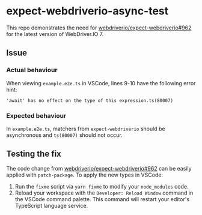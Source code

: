 # expect-webdriverio-async-test

This repo demonstrates the need for [webdriverio/expect-webdriverio#962](https://github.com/webdriverio/expect-webdriverio/pull/962) for
the latest version of WebDriver.IO 7.

## Issue

### Actual behaviour

When viewing `example.e2e.ts` in VSCode, lines 9-10 have the following error hint:

```
'await' has no effect on the type of this expression.ts(80007)
```

### Expected behaviour

In `example.e2e.ts`, matchers from `expect-webdriverio` should be asynchronous and `ts(80007)` should
not occur.

## Testing the fix

The code change from [webdriverio/expect-webdriverio#962](https://github.com/webdriverio/expect-webdriverio/pull/962)
can be easily applied with `patch-package`. To apply the new types in VSCode:

1. Run the `fixme` script via `yarn fixme` to modify your `node_modules` code.
1. Reload your workspace with the `Developer: Reload Window` command in the VSCode command palette.
   This command will restart your editor's TypeScript language service.
